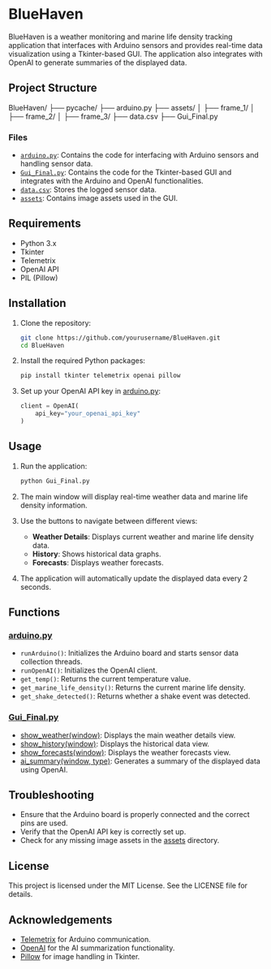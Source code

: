 # BlueHaven

BlueHaven is a weather monitoring and marine life density tracking application that interfaces with Arduino sensors and provides real-time data visualization using a Tkinter-based GUI. The application also integrates with OpenAI to generate summaries of the displayed data.

## Project Structure
BlueHaven/ ├── pycache/ ├── arduino.py ├── assets/ │ ├── frame_1/ │ ├── frame_2/ │ ├── frame_3/ ├── data.csv ├── Gui_Final.py

### Files

- [`arduino.py`](arduino.py): Contains the code for interfacing with Arduino sensors and handling sensor data.
- [`Gui_Final.py`](Gui_Final.py): Contains the code for the Tkinter-based GUI and integrates with the Arduino and OpenAI functionalities.
- [`data.csv`](data.csv): Stores the logged sensor data.
- [`assets`](assets): Contains image assets used in the GUI.

## Requirements

- Python 3.x
- Tkinter
- Telemetrix
- OpenAI API
- PIL (Pillow)

## Installation

1. Clone the repository:
    ```sh
    git clone https://github.com/yourusername/BlueHaven.git
    cd BlueHaven
    ```

2. Install the required Python packages:
    ```sh
    pip install tkinter telemetrix openai pillow
    ```

3. Set up your OpenAI API key in [arduino.py](http://_vscodecontentref_/3):
    ```python
    client = OpenAI(
        api_key="your_openai_api_key"
    )
    ```

## Usage

1. Run the application:
    ```sh
    python Gui_Final.py
    ```

2. The main window will display real-time weather data and marine life density information.

3. Use the buttons to navigate between different views:
    - **Weather Details**: Displays current weather and marine life density data.
    - **History**: Shows historical data graphs.
    - **Forecasts**: Displays weather forecasts.

4. The application will automatically update the displayed data every 2 seconds.

## Functions

### [arduino.py](http://_vscodecontentref_/4)

- `runArduino()`: Initializes the Arduino board and starts sensor data collection threads.
- `runOpenAI()`: Initializes the OpenAI client.
- `get_temp()`: Returns the current temperature value.
- `get_marine_life_density()`: Returns the current marine life density.
- `get_shake_detected()`: Returns whether a shake event was detected.

### [Gui_Final.py](http://_vscodecontentref_/5)

- [show_weather(window)](http://_vscodecontentref_/6): Displays the main weather details view.
- [show_history(window)](http://_vscodecontentref_/7): Displays the historical data view.
- [show_forecasts(window)](http://_vscodecontentref_/8): Displays the weather forecasts view.
- [ai_summary(window, type)](http://_vscodecontentref_/9): Generates a summary of the displayed data using OpenAI.

## Troubleshooting

- Ensure that the Arduino board is properly connected and the correct pins are used.
- Verify that the OpenAI API key is correctly set up.
- Check for any missing image assets in the [assets](http://_vscodecontentref_/10) directory.

## License

This project is licensed under the MIT License. See the LICENSE file for details.

## Acknowledgements

- [Telemetrix](https://github.com/MrYsLab/telemetrix) for Arduino communication.
- [OpenAI](https://openai.com/) for the AI summarization functionality.
- [Pillow](https://python-pillow.org/) for image handling in Tkinter.
